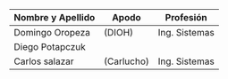 
| Nombre y Apellido | Apodo | Profesión |
| -------- | -------- | -------- |
| Domingo Oropeza | (DIOH) | Ing. Sistemas |
| Diego Potapczuk | | |
| Carlos salazar  | (Carlucho) | Ing. Sistemas |

